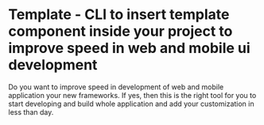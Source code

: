 # Template - CLI to insert template component inside your project to improve speed in web and mobile ui development

Do you want to improve speed in development of web and mobile application your new frameworks. If yes, then this is the right tool for you to start developing and build whole application and add your customization in less than day.

